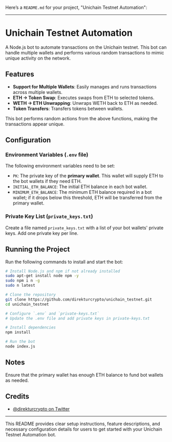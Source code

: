 Here’s a `README.md` for your project, "Unichain Testnet Automation":

---

# Unichain Testnet Automation

A Node.js bot to automate transactions on the Unichain testnet. This bot can handle multiple wallets and performs various random transactions to mimic unique activity on the network.

## Features
- **Support for Multiple Wallets**: Easily manages and runs transactions across multiple wallets.
- **ETH -> Token Swap**: Executes swaps from ETH to selected tokens.
- **WETH -> ETH Unwrapping**: Unwraps WETH back to ETH as needed.
- **Token Transfers**: Transfers tokens between wallets.

This bot performs random actions from the above functions, making the transactions appear unique.

## Configuration

### Environment Variables (`.env` file)
The following environment variables need to be set:

- `PK`: The private key of the **primary wallet**. This wallet will supply ETH to the bot wallets if they need ETH.
- `INITIAL_ETH_BALANCE`: The initial ETH balance in each bot wallet.
- `MINIMUM_ETH_BALANCE`: The minimum ETH balance required in a bot wallet; if it drops below this threshold, ETH will be transferred from the primary wallet.

### Private Key List (`private_keys.txt`)
Create a file named `private_keys.txt` with a list of your bot wallets' private keys. Add one private key per line.

## Running the Project

Run the following commands to install and start the bot:

```bash
# Install Node.js and npm if not already installed
sudo apt-get install node npm -y
sudo npm i n -g
sudo n latest

# Clone the repository
git clone https://github.com/direkturcrypto/unichain_testnet.git
cd unichain_testnet

# Configure `.env` and `private-keys.txt`
# Update the .env file and add private keys in private-keys.txt

# Install dependencies
npm install

# Run the bot
node index.js
```

## Notes
Ensure that the primary wallet has enough ETH balance to fund bot wallets as needed.

## Credits
- [@direkturcrypto on Twitter](https://twitter.com/direkturcrypto)

---

This README provides clear setup instructions, feature descriptions, and necessary configuration details for users to get started with your Unichain Testnet Automation bot.